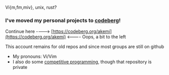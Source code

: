 Vi{m,fm,miv}, unix, rust?

### I've moved my personal projects to [codeberg](https://codeberg.org/akemi)!

Continue here ----> [https://codeberg.org/akemi](https://codeberg.org/akemi) <---- Oops, a bit to the left

This account remains for old repos and since most groups are still on github

 - My pronouns: Vi/Vim
 - I also do some [competitive programming](https://open.kattis.com/users/akemi), though that repository is private
